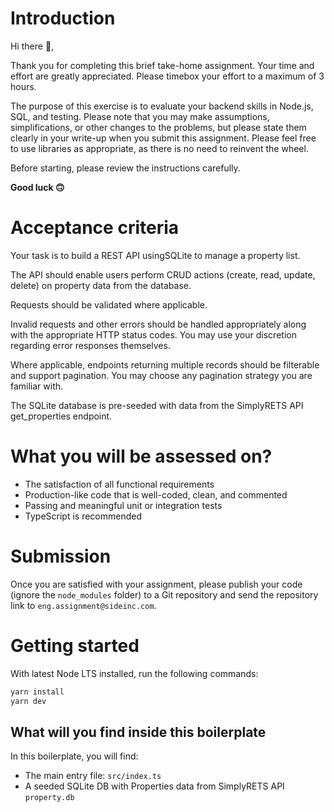 # Introduction

Hi there 👋,

Thank you for completing this brief take-home assignment. Your time and effort are greatly appreciated. Please timebox your effort to a maximum of 3 hours.

The purpose of this exercise is to evaluate your backend skills in Node.js, SQL, and testing. Please note that you may make assumptions, simplifications, or other changes to the problems, but please state them clearly in your write-up when you submit this assignment. Please feel free to use libraries as appropriate, as there is no need to reinvent the wheel.

Before starting, please review the instructions carefully.

**Good luck 🙃**

# Acceptance criteria

Your task is to build a REST API usingSQLite to manage a property list.

The API should enable users perform CRUD actions (create, read, update, delete) on property data from the database.

Requests should be validated where applicable.

Invalid requests and other errors should be handled appropriately along with the appropriate HTTP status codes. You may use your discretion regarding error responses themselves.

Where applicable, endpoints returning multiple records should be filterable and support pagination. You may choose any pagination strategy you are familiar with.

The SQLite database is pre-seeded with data from the SimplyRETS API get_properties endpoint.

# What you will be assessed on?

- The satisfaction of all functional requirements
- Production-like code that is well-coded, clean, and commented
- Passing and meaningful unit or integration tests
- TypeScript is recommended

# Submission

Once you are satisfied with your assignment, please publish your code (ignore the `node_modules` folder) to a Git repository and send the repository link to `eng.assignment@sideinc.com`.

# Getting started

With latest Node LTS installed, run the following commands:

```sh
yarn install
yarn dev
```

## What will you find inside this boilerplate

In this boilerplate, you will find:

- The main entry file: `src/index.ts`
- A seeded SQLite DB with Properties data from SimplyRETS API `property.db`
